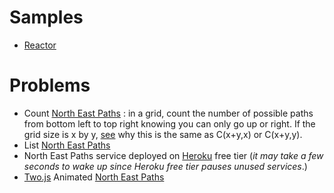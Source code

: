 # Samples
- [Reactor](docs/REACTOR.md)

# Problems
- Count [North East Paths](problems/src/main/java/com/vnet/problems/NorthEastPaths.java) : in a grid, count the number of possible paths
from bottom left to top right knowing you can only go up or right. If the grid size is x by y, [see](docs/north-east-paths.md) why this is the same as C(x+y,x) or C(x+y,y).
- List [North East Paths](problems/src/main/java/com/vnet/problems/NEPaths.java)
- North East Paths service deployed on [Heroku](http://app137.herokuapp.com/things/paths/?w=3&h=2) free tier
(_it may take a few seconds to wake up since Heroku free tier pauses unused services_.)
- [Two.js](https://two.js.org/) Animated [North East Paths](https://app137.herokuapp.com/north-east-paths.html)

